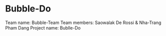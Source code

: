 # Bubble-Do
Team name: Bubble-Team
Team members: Saowalak De Rossi & Nha-Trang Pham Dang
Project name: Bublle-Do
